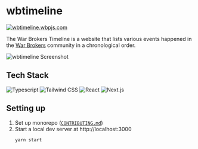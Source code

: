 # wbtimeline

[![wbtimeline.wbpjs.com](https://img.shields.io/badge/wbtimeline.wbpjs.com-gray?style=for-the-badge)](https://wbtimeline.wbpjs.com)

The War Brokers Timeline is a website that lists various events happened in the [War Brokers](https://warbrokers.io) community in a chronological order.

![wbtimeline Screenshot](../../.github/img/wbtimeline-ss.avif)

## Tech Stack

![Typescript](https://img.shields.io/badge/typescript-222?style=for-the-badge&logo=typescript)
![Tailwind CSS](https://img.shields.io/badge/tailwind_css-222?style=for-the-badge&logo=tailwindcss)
![React](https://img.shields.io/badge/react-222?style=for-the-badge&logo=react)
![Next.js](https://img.shields.io/badge/next.js-222?style=for-the-badge&logo=nextdotjs)

## Setting up

1. Set up monorepo ([`CONTRIBUTING.md`](../../CONTRIBUTING.md))
2. Start a local dev server at http://localhost:3000
   ```
   yarn start
   ```

